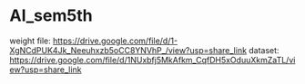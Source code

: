 # AI_sem5th
weight file: https://drive.google.com/file/d/1-XgNCdPUK4Jk_Neeuhxzb5oCC8YNVhP_/view?usp=share_link
dataset: https://drive.google.com/file/d/1NUxbfj5MkAfkm_CqfDH5xOduuXkmZaTL/view?usp=share_link
